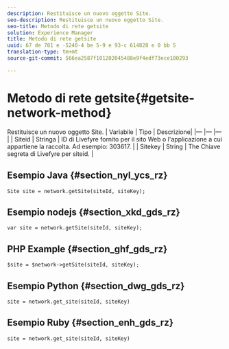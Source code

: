 ```yaml
---
description: Restituisce un nuovo oggetto Site.
seo-description: Restituisce un nuovo oggetto Site.
seo-title: Metodo di rete getsite
solution: Experience Manager
title: Metodo di rete getsite
uuid: 67 de 781 e -5240-4 be 5-9 e 93-c 614828 e 0 bb 5
translation-type: tm+mt
source-git-commit: 566ea2587f101202045488e9f4edf73ece100293

---
```



# Metodo di rete getsite{#getsite-network-method}

Restituisce un nuovo oggetto Site.
| Variabile | Tipo | Descrizione|
|— |— |— |
| Siteid | Stringa | ID di Livefyre fornito per il sito Web o l'applicazione a cui appartiene la raccolta. Ad esempio: 303617. |
| Sitekey | String | The Chiave segreta di Livefyre per siteid. |

## Esempio Java {#section_nyl_ycs_rz}

```
Site site = network.getSite(siteId, siteKey); 
```

## Esempio nodejs {#section_xkd_gds_rz}

```
var site = network.getSite(siteId, siteKey); 
```

## PHP Example {#section_ghf_gds_rz}

```
$site = $network->getSite(siteId, siteKey);
```

## Esempio Python {#section_dwg_gds_rz}

```
site = network.get_site(siteId, siteKey) 
```

## Esempio Ruby {#section_enh_gds_rz}

```
site = network.get_site(siteId, siteKey) 
```

